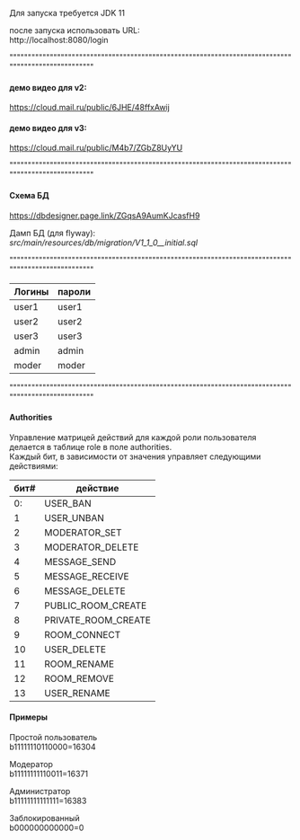 
Для запуска требуется JDK 11<br />

после запуска использовать URL:<br />
http://localhost:8080/login<br />


""""""""""""""""""""""""""""""""""""""""""""""""""""""""""""""""""""""""""""""""""""""""""""""""""""
#### демо видео для v2: ####
https://cloud.mail.ru/public/6JHE/48ffxAwij<br />

#### демо видео для v3: ####
https://cloud.mail.ru/public/M4b7/ZGbZ8UyYU<br />

""""""""""""""""""""""""""""""""""""""""""""""""""""""""""""""""""""""""""""""""""""""""""""""""""""
#### Схема БД ####
https://dbdesigner.page.link/ZGqsA9AumKJcasfH9<br />

Дамп БД (для flyway):<br />
*src/main/resources/db/migration/V1_1_0__initial.sql*<br />

""""""""""""""""""""""""""""""""""""""""""""""""""""""""""""""""""""""""""""""""""""""""""""""""""""

Логины | пароли
-------|-------
user1  | user1
user2  | user2
user3  | user3
admin  | admin
moder  | moder


""""""""""""""""""""""""""""""""""""""""""""""""""""""""""""""""""""""""""""""""""""""""""""""""""""

#### Authorities ####

Управление матрицей действий для каждой роли пользователя делается в таблице role в поле authorities. <br />
Каждый бит, в зависимости от значения управляет следующими действиями:<br />

бит# | действие
-----|----------------
0:   | USER_BAN
1    | USER_UNBAN
2    | MODERATOR_SET
3    | MODERATOR_DELETE
4    | MESSAGE_SEND
5    | MESSAGE_RECEIVE
6    | MESSAGE_DELETE
7    | PUBLIC_ROOM_CREATE
8    | PRIVATE_ROOM_CREATE
9    | ROOM_CONNECT
10   | USER_DELETE
11   | ROOM_RENAME
12   | ROOM_REMOVE
13   | USER_RENAME

#### Примеры ####
Простой пользователь<br />
b11111110110000=16304<br />

Модератор<br />
b11111111110011=16371<br />

Администратор<br />
b11111111111111=16383<br />

Заблокированный<br />
b000000000000=0<br />
